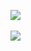 ![](https://github-readme-stats.vercel.app/api?username=dotol2jr&show_icons=true&theme=dark)
<br />
<br />
![](https://github-readme-stats.vercel.app/api/top-langs/?username=dotol2jr&langs_count=8&layout=compact&theme=dark)
